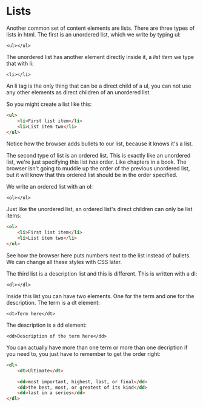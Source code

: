 # Lists

Another common set of content elements are lists. There are three types of lists in html. The first is an unordered list, which we write by typing ul:

`<ul></ul>`

The unordered list has another element directly inside it, a _list item_ we type that with li:

`<li></li>`

An li tag is the only thing that can be a direct child of a ul, you can not use any other elements as direct children of an unordered list.

So you might create a list like this:

```html
<ul>
	<li>First list item</li>
	<li>List item two</li>
</ul>
```

Notice how the browser adds bullets to our list, because it knows it's a list.

The second type of list is an ordered list. This is exactly like an unordered list, we're just specifying this list _has_ order. Like chapters in a book. The browser isn't going to muddle up the order of the previous unordered list, but it will know that this ordered list should be in the order specified.

We write an ordered list with an ol:

`<ol></ol>`

Just like the unordered list, an ordered list's direct children can only be list items:

```html
<ol>
	<li>First list item</li>
	<li>List item two</li>
</ol>
```

See how the browser here puts numbers next to the list instead of bullets. We can change all these styles with CSS later.

The third list is a description list and this is different. This is written with a dl:

`<dl></dl>`

Inside this list you can have two elements. One for the term and one for the description. The term is a dt element:

`<dt>Term here</dt>`

The description is a dd element:

`<dd>Description of the term here</dd>`

You can actually have more than one term or more than one decription if you need to, you just have to remember to get the order right:

```html
<dl>
	<dt>Ultimate</dt>

	<dd>most important, highest, last, or final</dd>
	<dd>the best, most, or greatest of its kind</dd>
	<dd>last in a series</dd>
</dl>
```

